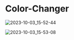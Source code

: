 # Color-Changer
![2023-10-03_15-52-44](https://github.com/canankorkut/30DaysOfJavaScript/assets/99427828/dc6fe190-a612-44ff-9cbf-259f5f09e15d)  

![2023-10-03_15-53-08](https://github.com/canankorkut/30DaysOfJavaScript/assets/99427828/57e605db-31c7-4ca5-8387-fb3e67aba372)

